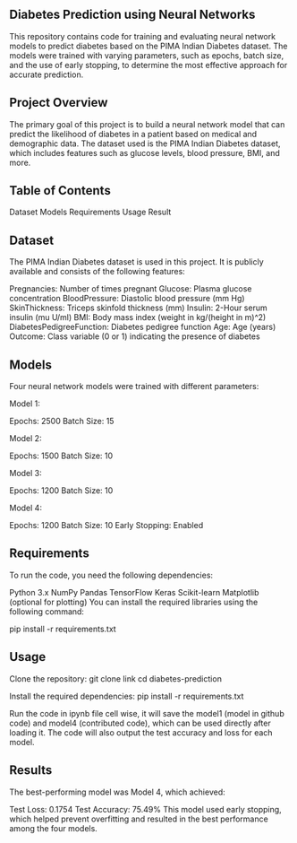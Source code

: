 ## Diabetes Prediction using Neural Networks

This repository contains code for training and evaluating neural network models to predict diabetes based on the PIMA Indian Diabetes dataset. The models were trained with varying parameters, such as epochs, batch size, and the use of early stopping, to determine the most effective approach for accurate prediction.


## Project Overview

The primary goal of this project is to build a neural network model that can predict the likelihood of diabetes in a patient based on medical and demographic data. The dataset used is the PIMA Indian Diabetes dataset, which includes features such as glucose levels, blood pressure, BMI, and more.


## Table of Contents
Dataset
Models
Requirements
Usage
Result

## Dataset
The PIMA Indian Diabetes dataset is used in this project. It is publicly available and consists of the following features:

Pregnancies: Number of times pregnant
Glucose: Plasma glucose concentration
BloodPressure: Diastolic blood pressure (mm Hg)
SkinThickness: Triceps skinfold thickness (mm)
Insulin: 2-Hour serum insulin (mu U/ml)
BMI: Body mass index (weight in kg/(height in m)^2)
DiabetesPedigreeFunction: Diabetes pedigree function
Age: Age (years)
Outcome: Class variable (0 or 1) indicating the presence of diabetes

## Models
Four neural network models were trained with different parameters:

Model 1:

Epochs: 2500
Batch Size: 15

Model 2:

Epochs: 1500
Batch Size: 10

Model 3:

Epochs: 1200
Batch Size: 10

Model 4:

Epochs: 1200
Batch Size: 10
Early Stopping: Enabled

## Requirements
To run the code, you need the following dependencies:

Python 3.x
NumPy
Pandas
TensorFlow
Keras
Scikit-learn
Matplotlib (optional for plotting)
You can install the required libraries using the following command:

pip install -r requirements.txt

## Usage
Clone the repository:
git clone link 
cd diabetes-prediction

Install the required dependencies:
pip install -r requirements.txt

Run the code in ipynb file cell wise, it will save the model1 (model in github code) and model4 (contributed code), which can be used directly after loading it. 
The code will also output the test accuracy and loss for each model.

## Results
The best-performing model was Model 4, which achieved:

Test Loss: 0.1754
Test Accuracy: 75.49%
This model used early stopping, which helped prevent overfitting and resulted in the best performance among the four models.